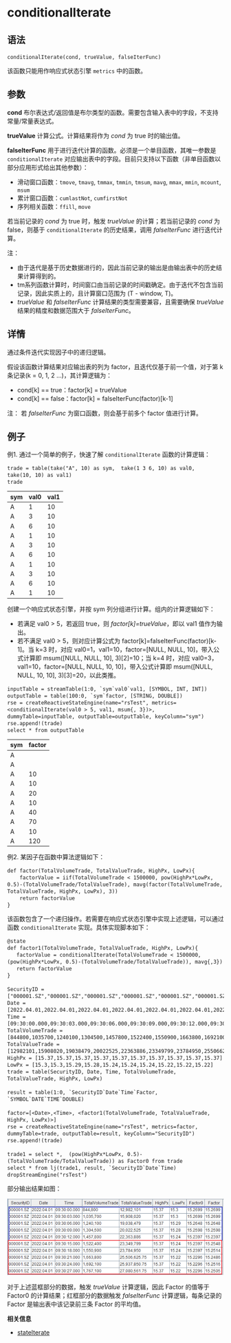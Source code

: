 # conditionalIterate

## 语法

`conditionalIterate(cond, trueValue,
falseIterFunc)`

该函数只能用作响应式状态引擎 `metrics` 中的函数。

## 参数

**cond** 布尔表达式/返回值是布尔类型的函数。需要包含输入表中的字段，不支持常量/常量表达式。

**trueValue** 计算公式。计算结果将作为 *cond* 为 true 时的输出值。

**falseIterFunc** 用于进行迭代计算的函数。必须是一个单目函数，其唯一参数是 `conditionalIterate`
对应输出表中的字段。目前只支持以下函数（非单目函数以部分应用形式给出其他参数）：

* 滑动窗口函数：`tmove`, `tmavg`,
  `tmmax`, `tmmin`, `tmsum`,
  `mavg`, `mmax`, `mmin`,
  `mcount`, `msum`
* 累计窗口函数：`cumlastNot`,
  `cumfirstNot`
* 序列相关函数：`ffill`, `move`

若当前记录的 *cond* 为 true 时，触发 *trueValue* 的计算；若当前记录的
*cond* 为 false，则基于 `conditionalIterate` 的历史结果，调用
*falseIterFunc* 进行迭代计算。

注：

* 由于迭代是基于历史数据进行的，因此当前记录的输出是由输出表中的历史结果计算得到的。
* tm系列函数计算时，时间窗口由当前记录的时间戳确定。由于迭代不包含当前记录，因此实质上的，且计算窗口范围为 (T - window,
  T)。
* *trueValue* 和 *falseIterFunc*
  计算结果的类型需要兼容，且需要确保 *trueValue* 结果的精度和数据范围大于
  *falseIterFunc*。

## 详情

通过条件迭代实现因子中的递归逻辑。

假设该函数计算结果对应输出表的列为 factor，且迭代仅基于前一个值，对于第 k 条记录(k = 0, 1, 2 …)，其计算逻辑为：

* cond[k] == true：factor[k] = trueValue
* cond[k] == false：factor[k] = falseIterFunc(factor)[k-1]

注： 若 *falseIterFunc* 为窗口函数，则会基于前多个 factor
值进行计算。

## 例子

例1. 通过一个简单的例子，快速了解 `conditionalIterate`
函数的计算逻辑：

```
trade = table(take("A", 10) as sym,  take(1 3 6, 10) as val0,  take(10, 10) as val1)
trade
```

| sym | val0 | val1 |
| --- | --- | --- |
| A | 1 | 10 |
| A | 3 | 10 |
| A | 6 | 10 |
| A | 1 | 10 |
| A | 3 | 10 |
| A | 6 | 10 |
| A | 1 | 10 |
| A | 3 | 10 |
| A | 6 | 10 |
| A | 1 | 10 |

创建一个响应式状态引擎，并按 sym 列分组进行计算。组内的计算逻辑如下：

* 若满足 val0 > 5，若返回 true，则 *factor[k]=trueValue*，即以 val1 值作为输出。
* 若不满足 val0 > 5，则对应计算公式为
  factor[k]=falseIterFunc(factor)[k-1]。当 k=3 时，对应 val0=1，val1=10，factor=[NULL,
  NULL, 10]，带入公式计算即 msum([NULL, NULL, 10], 3)[2]=10；当 k=4 时，对应
  val0=3，val1=10，factor=[NULL, NULL, 10, 10]，带入公式计算即 msum([NULL, NULL, 10,
  10], 3)[3]=20，以此类推。

```
inputTable = streamTable(1:0, `sym`val0`val1, [SYMBOL, INT, INT])
outputTable = table(100:0, `sym`factor, [STRING, DOUBLE])
rse = createReactiveStateEngine(name="rsTest", metrics=<conditionalIterate(val0 > 5, val1, msum{, 3})>, dummyTable=inputTable, outputTable=outputTable, keyColumn="sym")
rse.append!(trade)
select * from outputTable
```

| sym | factor |
| --- | --- |
| A |  |
| A |  |
| A | 10 |
| A | 10 |
| A | 20 |
| A | 10 |
| A | 40 |
| A | 70 |
| A | 10 |
| A | 120 |

例2. 某因子在函数中算法逻辑如下：

```
def factor(TotalVolumeTrade, TotalValueTrade, HighPx, LowPx){
    factorValue = iif(TotalVolumeTrade < 1500000, pow(HighPx*LowPx, 0.5)-(TotalVolumeTrade/TotalValueTrade), mavg(factor(TotalVolumeTrade, TotalValueTrade, HighPx, LowPx), 3))
    return factorValue
}
```

该函数包含了一个递归操作。若需要在响应式状态引擎中实现上述逻辑，可以通过函数
`conditionalIterate` 实现。具体实现脚本如下：

```
@state
def factor1(TotalVolumeTrade, TotalValueTrade, HighPx, LowPx){
   factorValue = conditionalIterate(TotalVolumeTrade < 1500000, (pow(HighPx*LowPx, 0.5)-(TotalVolumeTrade/TotalValueTrade)), mavg{,3})
   return factorValue
}

SecurityID =  ["000001.SZ","000001.SZ","000001.SZ","000001.SZ","000001.SZ","000001.SZ","000001.SZ","000001.SZ","000001.SZ","000001.SZ"]$SYMBOL
Date = [2022.04.01,2022.04.01,2022.04.01,2022.04.01,2022.04.01,2022.04.01,2022.04.01,2022.04.01,2022.04.01,2022.04.01]
Time = [09:30:00.000,09:30:03.000,09:30:06.000,09:30:09.000,09:30:12.000,09:30:15.000,09:30:18.000,09:30:21.000,09:30:24.000,09:30:27.000]
TotalVolumeTrade = [844800,1035700,1240100,1304500,1457800,1522400,1550900,1663800,1692100,1767100]
TotalValueTrade = [12982101,15908020,19038479,20022525,22363886,23349799,23784950,25506625.75,25937850.75,27080561.75]
HighPx = [15.37,15.37,15.37,15.37,15.37,15.37,15.37,15.37,15.37,15.37]
LowPx = [15.3,15.3,15.29,15.28,15.24,15.24,15.24,15.22,15.22,15.22]
trade = table(SecurityID, Date, Time, TotalVolumeTrade, TotalValueTrade, HighPx, LowPx)

result = table(1:0, `SecurityID`Date`Time`Factor, `SYMBOL`DATE`TIME`DOUBLE)

factor=[<Date>,<Time>, <factor1(TotalVolumeTrade, TotalValueTrade, HighPx, LowPx)>]
rse = createReactiveStateEngine(name="rsTest", metrics=factor, dummyTable=trade, outputTable=result, keyColumn="SecurityID")
rse.append!(trade)

trade1 = select *,  (pow(HighPx*LowPx, 0.5)-(TotalVolumeTrade/TotalValueTrade)) as Factor0 from trade
select * from lj(trade1, result, `SecurityID`Date`Time)
dropStreamEngine("rsTest")
```

部分输出结果如图：

![](../../images/conditionalIterate_output.png)

对于上述蓝框部分的数据，触发 *trueValue* 计算逻辑，因此 Factor 的值等于 Factor0 的计算结果；红框部分的数据触发
*falseIterFunc* 计算逻辑，每条记录的 Factor 是输出表中该记录前三条 Factor 的平均值。

**相关信息**

* [stateIterate](../s/stateIterate.html "stateIterate")

